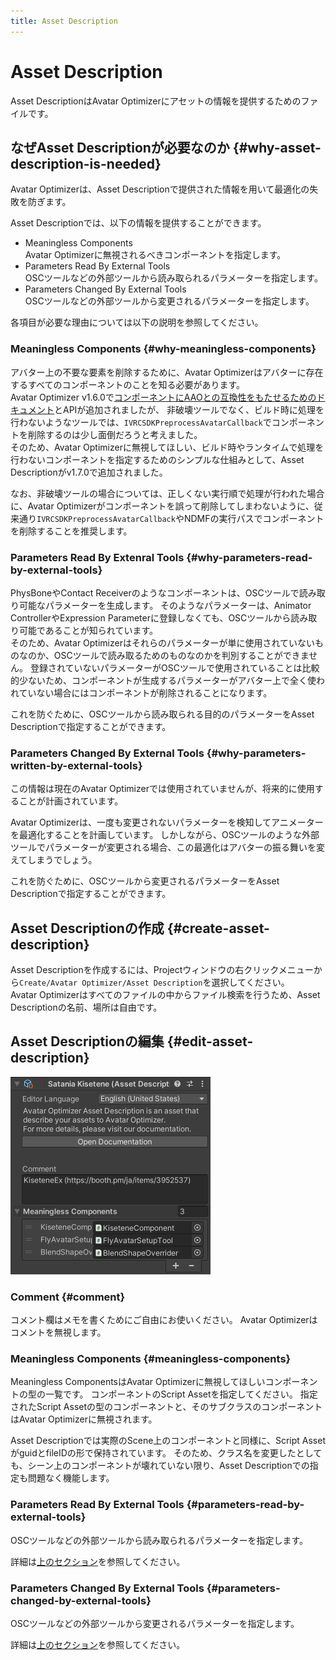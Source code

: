 ```yaml
---
title: Asset Description
---
```


# Asset Description

Asset DescriptionはAvatar Optimizerにアセットの情報を提供するためのファイルです。

## なぜAsset Descriptionが必要なのか {#why-asset-description-is-needed}

Avatar Optimizerは、Asset Descriptionで提供された情報を用いて最適化の失敗を防ぎます。

Asset Descriptionでは、以下の情報を提供することができます。

- Meaningless Components\
  Avatar Optimizerに無視されるべきコンポーネントを指定します。
- Parameters Read By External Tools\
  OSCツールなどの外部ツールから読み取られるパラメーターを指定します。
- Parameters Changed By External Tools\
  OSCツールなどの外部ツールから変更されるパラメーターを指定します。

各項目が必要な理由については以下の説明を参照してください。

### Meaningless Components {#why-meaningless-components}

アバター上の不要な要素を削除するために、Avatar Optimizerはアバターに存在するすべてのコンポーネントのことを知る必要があります。\
Avatar Optimizer v1.6.0で[コンポーネントにAAOとの互換性をもたせるためのドキュメント][make-component-compatible]とAPIが追加されましたが、
非破壊ツールでなく、ビルド時に処理を行わないようなツールでは、`IVRCSDKPreprocessAvatarCallback`でコンポーネントを削除するのは少し面倒だろうと考えました。\
そのため、Avatar Optimizerに無視してほしい、ビルド時やランタイムで処理を行わないコンポーネントを指定するためのシンプルな仕組みとして、Asset Descriptionがv1.7.0で追加されました。

なお、非破壊ツールの場合については、正しくない実行順で処理が行われた場合に、Avatar Optimizerがコンポーネントを誤って削除してしまわないように、従来通り`IVRCSDKPreprocessAvatarCallback`やNDMFの実行パスでコンポーネントを削除することを推奨します。

[make-component-compatible]: ../make-your-components-compatible-with-aao

### Parameters Read By Extenral Tools {#why-parameters-read-by-external-tools}

PhysBoneやContact Receiverのようなコンポーネントは、OSCツールで読み取り可能なパラメーターを生成します。
そのようなパラメーターは、Animator ControllerやExpression Parameterに登録しなくても、OSCツールから読み取り可能であることが知られています。\
そのため、Avatar Optimizerはそれらのパラメーターが単に使用されていないものなのか、OSCツールで読み取るためのものなのかを判別することができません。
登録されていないパラメーターがOSCツールで使用されていることは比較的少ないため、コンポーネントが生成するパラメーターがアバター上で全く使われていない場合にはコンポーネントが削除されることになります。

これを防ぐために、OSCツールから読み取られる目的のパラメーターをAsset Descriptionで指定することができます。

### Parameters Changed By External Tools {#why-parameters-written-by-external-tools}

この情報は現在のAvatar Optimizerでは使用されていませんが、将来的に使用することが計画されています。

Avatar Optimizerは、一度も変更されないパラメーターを検知してアニメーターを最適化することを計画しています。
しかしながら、OSCツールのような外部ツールでパラメーターが変更される場合、この最適化はアバターの振る舞いを変えてしまうでしょう。

これを防ぐために、OSCツールから変更されるパラメーターをAsset Descriptionで指定することができます。

## Asset Descriptionの作成 {#create-asset-description}

Asset Descriptionを作成するには、Projectウィンドウの右クリックメニューから`Create/Avatar Optimizer/Asset Description`を選択してください。\
Avatar Optimizerはすべてのファイルの中からファイル検索を行うため、Asset Descriptionの名前、場所は自由です。

## Asset Descriptionの編集 {#edit-asset-description}

![asset-description-inspector](asset-description-inspector.png)

### Comment {#comment}

コメント欄はメモを書くためにご自由にお使いください。
Avatar Optimizerはコメントを無視します。

### Meaningless Components {#meaningless-components}

Meaningless ComponentsはAvatar Optimizerに無視してほしいコンポーネントの型の一覧です。
コンポーネントのScript Assetを指定してください。
指定されたScript Assetの型のコンポーネントと、そのサブクラスのコンポーネントはAvatar Optimizerに無視されます。

Asset Descriptionでは実際のScene上のコンポーネントと同様に、Script AssetがguidとfileIDの形で保持されています。
そのため、クラス名を変更したとしても、シーン上のコンポーネントが壊れていない限り、Asset Descriptionでの指定も問題なく機能します。

### Parameters Read By External Tools {#parameters-read-by-external-tools}

OSCツールなどの外部ツールから読み取られるパラメーターを指定します。

詳細は[上のセクション](#why-parameters-read-by-external-tools)を参照してください。

### Parameters Changed By External Tools {#parameters-changed-by-external-tools}

OSCツールなどの外部ツールから変更されるパラメーターを指定します。

詳細は[上のセクション](#why-parameters-written-by-external-tools)を参照してください。
